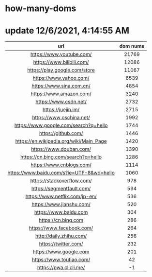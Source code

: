 # how-many-doms

# update 12/6/2021, 4:14:55 AM

url | dom nums
:-: | :-:
https://www.youtube.com/ | 21769
https://www.bilibili.com/ | 12086
https://play.google.com/store | 11067
https://www.yahoo.com/ | 6539
https://www.sina.com.cn/ | 4854
https://www.amazon.com/ | 3240
https://www.csdn.net/ | 2732
https://juejin.im/ | 2715
https://www.oschina.net/ | 1992
https://www.google.com/search?q=hello | 1744
https://github.com/ | 1446
https://en.wikipedia.org/wiki/Main_Page | 1420
https://www.douban.com/ | 1390
https://cn.bing.com/search?q=hello | 1286
https://www.cnblogs.com/ | 1114
https://www.baidu.com/s?ie=UTF-8&wd=hello | 1060
https://stackoverflow.com/ | 978
https://segmentfault.com/ | 594
https://www.netflix.com/jp-en/ | 536
https://www.jianshu.com/ | 520
https://www.baidu.com | 304
https://cn.bing.com | 286
https://www.facebook.com/ | 264
http://daily.zhihu.com/ | 256
https://twitter.com/ | 232
https://www.google.com | 201
https://www.toutiao.com/ | 42
https://pwa.clicli.me/ | -1
